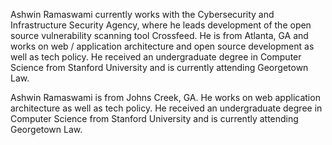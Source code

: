 Ashwin Ramaswami currently works with the Cybersecurity and Infrastructure Security Agency, where he leads development of the open source vulnerability scanning tool Crossfeed. He is from Atlanta, GA and works on web / application architecture and open source development as well as tech policy. He received an undergraduate degree in Computer Science from Stanford University and is currently attending Georgetown Law.

Ashwin Ramaswami is from Johns Creek, GA. He works on web application architecture as well as tech policy. He received an undergraduate degree in Computer Science from Stanford University and is currently attending Georgetown Law.
